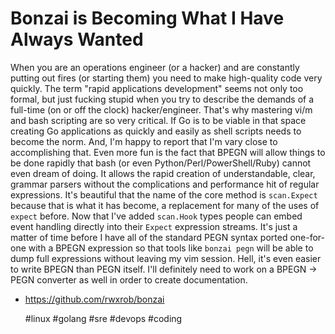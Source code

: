 # Bonzai is Becoming What I Have Always Wanted

When you are an operations engineer (or a hacker) and are constantly
putting out fires (or starting them) you need to make high-quality code
very quickly. The term "rapid applications development" seems not only
too formal, but just fucking stupid when you try to describe the demands
of a full-time (on or off the clock) hacker/engineer. That's why
mastering vi/m and bash scripting are so very critical. If Go is to be
viable in that space creating Go applications as quickly and easily as
shell scripts needs to become the norm. And, I'm happy to report that
I'm vary close to accomplishing that. Even more fun is the fact that
BPEGN will allow things to be done rapidly that bash (or even
Python/Perl/PowerShell/Ruby) cannot even dream of doing. It allows the
rapid creation of understandable, clear, grammar parsers without the
complications and performance hit of regular expressions. It's beautiful
that the name of the core method is `scan.Expect` because that is what
it has become, a replacement for many of the uses of `expect` before.
Now that I've added `scan.Hook` types people can embed event handling
directly into their `Expect` expression streams. It's just a matter of
time before I have all of the standard PEGN syntax ported one-for-one
with a BPEGN expression so that tools like `bonzai pegn` will be able to
dump full expressions without leaving my vim session. Hell, it's even
easier to write BPEGN than PEGN itself. I'll definitely need to work on
a BPEGN -> PEGN converter as well in order to create documentation.

* <https://github.com/rwxrob/bonzai>

    #linux #golang #sre #devops #coding
